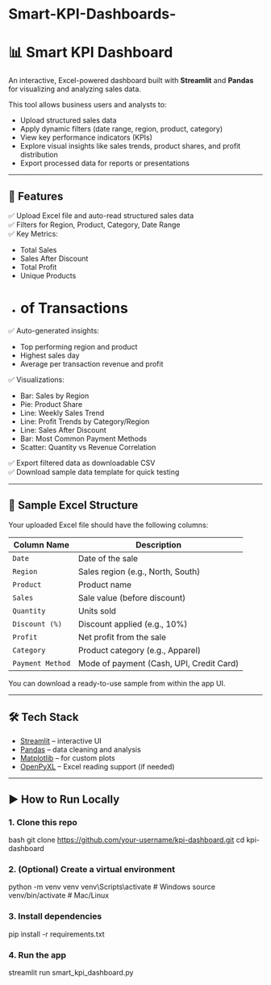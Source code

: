 # Smart-KPI-Dashboards-
# 📊 Smart KPI Dashboard

An interactive, Excel-powered dashboard built with **Streamlit** and **Pandas** for visualizing and analyzing sales data.

This tool allows business users and analysts to:
- Upload structured sales data
- Apply dynamic filters (date range, region, product, category)
- View key performance indicators (KPIs)
- Explore visual insights like sales trends, product shares, and profit distribution
- Export processed data for reports or presentations

---

## 🚀 Features

✅ Upload Excel file and auto-read structured sales data  
✅ Filters for Region, Product, Category, Date Range  
✅ Key Metrics:  
- Total Sales  
- Sales After Discount  
- Total Profit  
- Unique Products  
- # of Transactions  

✅ Auto-generated insights:
- Top performing region and product  
- Highest sales day  
- Average per transaction revenue and profit  

✅ Visualizations:
- Bar: Sales by Region  
- Pie: Product Share  
- Line: Weekly Sales Trend  
- Line: Profit Trends by Category/Region  
- Line: Sales After Discount  
- Bar: Most Common Payment Methods  
- Scatter: Quantity vs Revenue Correlation  

✅ Export filtered data as downloadable CSV  
✅ Download sample data template for quick testing

---

## 📁 Sample Excel Structure

Your uploaded Excel file should have the following columns:

| Column Name       | Description                                 |
|-------------------|---------------------------------------------|
| `Date`            | Date of the sale                            |
| `Region`          | Sales region (e.g., North, South)           |
| `Product`         | Product name                                |
| `Sales`           | Sale value (before discount)                |
| `Quantity`        | Units sold                                  |
| `Discount (%)`    | Discount applied (e.g., 10%)                |
| `Profit`          | Net profit from the sale                    |
| `Category`        | Product category (e.g., Apparel)            |
| `Payment Method`  | Mode of payment (Cash, UPI, Credit Card)    |

You can download a ready-to-use sample from within the app UI.

---

## 🛠 Tech Stack

- [Streamlit](https://streamlit.io/) – interactive UI
- [Pandas](https://pandas.pydata.org/) – data cleaning and analysis
- [Matplotlib](https://matplotlib.org/) – for custom plots
- [OpenPyXL](https://openpyxl.readthedocs.io/) – Excel reading support (if needed)

---

## ▶️ How to Run Locally

### 1. Clone this repo
bash
git clone https://github.com/your-username/kpi-dashboard.git
cd kpi-dashboard
### 2. (Optional) Create a virtual environment
python -m venv venv
venv\Scripts\activate  # Windows
source venv/bin/activate  # Mac/Linux
### 3. Install dependencies
pip install -r requirements.txt
### 4. Run the app
streamlit run smart_kpi_dashboard.py
